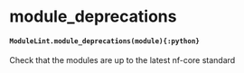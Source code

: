 # module\_deprecations

#### `ModuleLint.module_deprecations(module){:python}`

Check that the modules are up to the latest nf-core standard
